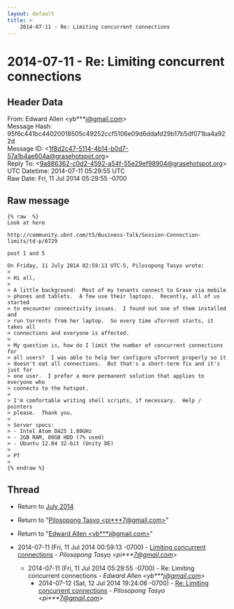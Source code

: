 ```yaml
---
layout: default
title: >
    2014-07-11 - Re: Limiting concurrent connections
---
```


# 2014-07-11 - Re: Limiting concurrent connections

## Header Data

From: Edward Allen \<yb***j@gmail.com\><br>
Message Hash: 95f6c441bc44020018505c49252ccf5106e09d6ddafd29b17b5df071ba4a922d<br>
Message ID: \<1f8d2c47-5114-4b14-b0d7-57a1b4ae604a@grasehotspot.org\><br>
Reply To: \<9a886362-c0d2-4592-a54f-55e29ef98904@grasehotspot.org\><br>
UTC Datetime: 2014-07-11 05:29:55 UTC<br>
Raw Date: Fri, 11 Jul 2014 05:29:55 -0700<br>

## Raw message

```
{% raw  %}
Look at here

http://community.ubnt.com/t5/Business-Talk/Session-Connection-limits/td-p/6729

post 1 and 5

On Friday, 11 July 2014 02:59:13 UTC-5, Pilosopong Tasyo wrote:
>
> Hi all,
>
> A little background:  Most of my tenants connect to Grase via mobile 
> phones and tablets.  A few use their laptops.  Recently, all of us started 
> to encounter connectivity issues.  I found out one of them installed and 
> run torrents from her laptop.  So every time uTorrent starts, it takes all 
> connections and everyone is affected.
>
> My question is, how do I limit the number of concurrent connections for 
> all users?  I was able to help her configure uTorrent properly so it 
> doesn't eat all connections.  But that's a short-term fix and it's just for 
> one user.  I prefer a more permanent solution that applies to everyone who 
> connects to the hotspot.
>
> I'm comfortable writing shell scripts, if necessary.  Help / pointers 
> please.  Thank you.
>
> Server specs:
> - Intel Atom D425 1.80GHz
> - 2GB RAM, 80GB HDD (7% used)
> - Ubuntu 12.04 32-bit (Unity DE)
>
> PT
>
{% endraw %}
```

## Thread

+ Return to [July 2014](/archive/2014/07)

+ Return to "[Pilosopong Tasyo <pi***7<span>@</span>gmail.com>](/authors/pi___7_at_gmail_com)"
+ Return to "[Edward Allen <yb***j<span>@</span>gmail.com>](/authors/yb___j_at_gmail_com)"

+ 2014-07-11 (Fri, 11 Jul 2014 00:59:13 -0700) - [Limiting concurrent connections](/archive/2014/07/f210dd51f568e2c6195e2f3ad416daa393c1c49a235484eef86c34d5b928d31f) - _Pilosopong Tasyo \<pi***7@gmail.com\>_
  + 2014-07-11 (Fri, 11 Jul 2014 05:29:55 -0700) - Re: Limiting concurrent connections - _Edward Allen \<yb***j@gmail.com\>_
    + 2014-07-12 (Sat, 12 Jul 2014 19:24:06 -0700) - [Re: Limiting concurrent connections](/archive/2014/07/47b0fd2b958460325b84f00232d1b96513b72adff092467d84f1c3d34843608e) - _Pilosopong Tasyo \<pi***7@gmail.com\>_

